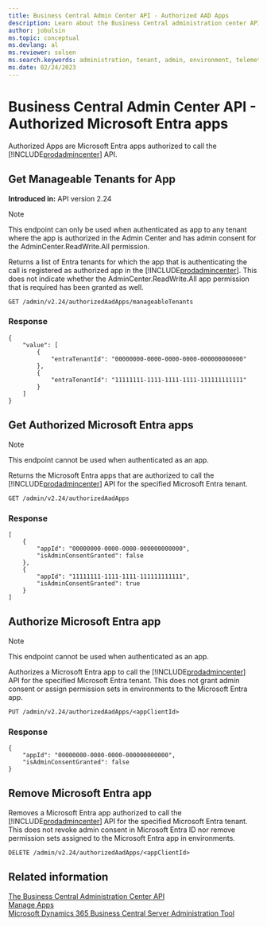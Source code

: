 ```yaml
---
title: Business Central Admin Center API - Authorized AAD Apps
description: Learn about the Business Central administration center API for authorizing Microsoft Entra apps.
author: jobulsin
ms.topic: conceptual
ms.devlang: al
ms.reviewer: solsen
ms.search.keywords: administration, tenant, admin, environment, telemetry
ms.date: 02/24/2023
---
```


# Business Central Admin Center API - Authorized Microsoft Entra apps 

Authorized Apps are Microsoft Entra apps authorized to call the [!INCLUDE[prodadmincenter](../developer/includes/prodadmincenter.md)] API.

## Get Manageable Tenants for App

**Introduced in:** API version 2.24

> [!NOTE]
> This endpoint can only be used when authenticated as app to any tenant where the app is authorized in the Admin Center and has admin consent for the AdminCenter.ReadWrite.All permission.

Returns a list of Entra tenants for which the app that is authenticating the call is registered as authorized app in the [!INCLUDE[prodadmincenter](../developer/includes/prodadmincenter.md)]. This does not indicate whether the AdminCenter.ReadWrite.All app permission that is required has been granted as well.

```
GET /admin/v2.24/authorizedAadApps/manageableTenants
```

### Response

```
{
    "value": [
        {
            "entraTenantId": "00000000-0000-0000-0000-000000000000"
        },
        {
            "entraTenantId": "11111111-1111-1111-1111-111111111111"
        }
    ]
}
```

## Get Authorized Microsoft Entra apps

> [!NOTE]
> This endpoint cannot be used when authenticated as an app.

Returns the Microsoft Entra apps that are authorized to call the [!INCLUDE[prodadmincenter](../developer/includes/prodadmincenter.md)] API for the specified Microsoft Entra tenant.

```
GET /admin/v2.24/authorizedAadApps
```

### Response

```
[
    {
        "appId": "00000000-0000-0000-000000000000",
        "isAdminConsentGranted": false
    },
    {
        "appId": "11111111-1111-1111-111111111111",
        "isAdminConsentGranted": true
    }
]
```

## Authorize Microsoft Entra app

> [!NOTE]
> This endpoint cannot be used when authenticated as an app.

Authorizes a Microsoft Entra app to call the [!INCLUDE[prodadmincenter](../developer/includes/prodadmincenter.md)] API for the specified Microsoft Entra tenant. This does not grant admin consent or assign permission sets in environments to the Microsoft Entra app.

```
PUT /admin/v2.24/authorizedAadApps/<appClientId>
```

### Response
```
{
    "appId": "00000000-0000-0000-000000000000",
    "isAdminConsentGranted": false
}
```
## Remove Microsoft Entra app

Removes a Microsoft Entra app authorized to call the [!INCLUDE[prodadmincenter](../developer/includes/prodadmincenter.md)] API for the specified Microsoft Entra tenant. This does not revoke admin consent in Microsoft Entra ID nor remove permission sets assigned to the Microsoft Entra app in environments.

```
DELETE /admin/v2.24/authorizedAadApps/<appClientId>
```

## Related information

[The Business Central Administration Center API](administration-center-api.md)  
[Manage Apps](tenant-admin-center-manage-apps.md)  
[Microsoft Dynamics 365 Business Central Server Administration Tool](administration-tool.md) 

